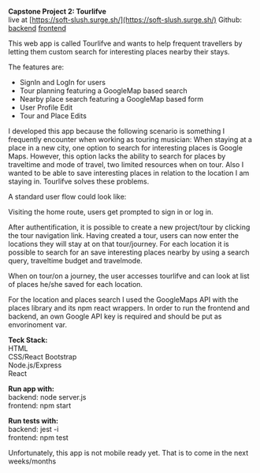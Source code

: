 **Capstone Project 2: Tourlifve**  
live at [https://soft-slush.surge.sh/](https://soft-slush.surge.sh/)
Github:  [backend](https://github.com/HapoGit89/Tourlifve_backend.git)  [frontend](https://github.com/HapoGit89/Tourlifve_frontend.git)

This web app is called Tourlifve and wants to help frequent travellers by letting them custom search for interesting places nearby their stays.

The features are:

- SignIn and LogIn for users
- Tour planning featuring a GoogleMap based search 
- Nearby place search featuring a GoogleMap based form
- User Profile Edit
- Tour and Place Edits

I developed this app because the following scenario is something I frequently encounter when working as touring musician: When staying at a place in a new city, one option to search for interesting places is Google Maps. However, this option lacks the ability to search for places by traveltime and mode of travel, two limited resources when on tour. Also I wanted to be able to save interesting places in relation to the location I am staying in. Tourlifve solves these problems.


A standard user flow could look like:

Visiting the home route, users get prompted to sign in or log in. 

After authentification, it is possible to create a new project/tour by clicking the tour navigation link.
Having created a tour, users can now enter the locations they will stay at on that tour/journey.
For each location it is possible to search for an save interesting places nearby by using a search query, traveltime budget and travelmode.

When on tour/on a journey, the user accesses tourlifve and can look at list of places he/she saved for each location.

For the location and places search I used the GoogleMaps API with the places library and its npm react wrappers. In order to run the frontend and backend, an own Google API key is required and should be put as envorinoment var.


**Teck Stack:**  
HTML  
CSS/React Bootstrap  
Node.js/Express  
React

**Run app with:**  
backend: node server.js  
frontend: npm start

**Run tests with:**  
backend: jest -i  
frontend: npm test

Unfortunately, this app is not mobile ready yet. That is to come in the next weeks/months
